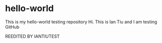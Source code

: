 # hello-world
This is my hello-world testing repository
Hi.  This is Ian Tiu and I am testing GitHub

REEDITED BY IANTIUTEST
